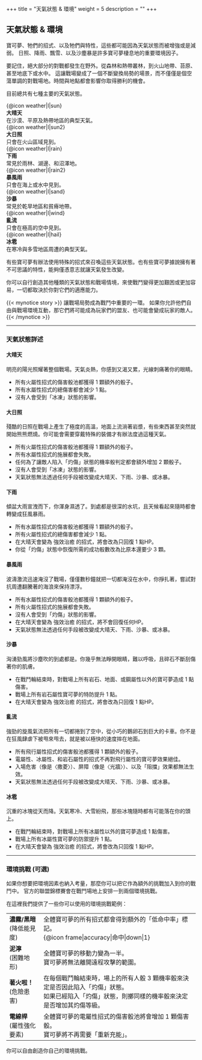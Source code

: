 +++
title = "天氣狀態 & 環境"
weight = 5
description = ""
+++

## 天氣狀態 & 環境
寶可夢、牠們的招式、以及牠們與特性，這些都可能因為天氣狀態而被增強或是減弱。
日照、降雨、飄雪、以及沙塵暴是許多寶可夢棲息地的重要環境因子。

要記住，絕大部分的對戰都發生在野外。從森林和熱帶叢林，到火山地帶、苔原、甚至地底下或水中。
這讓戰場變成了一個不斷變換局勢的場景，而不僅僅是個空蕩單調的對戰場地。時間與地點都會影響你取得勝利的機會。

目前總共有七種主要的天氣狀態。

<div class="iconDesc-container">
  <div class="iconDesc-item">{@icon weather|l|sun}</div>
  <div class="iconDesc-item">
    <b>大晴天</b><br/>
    在沙漠、平原及熱帶地區的典型天氣。
  </div>
</div>
<div class="iconDesc-container">
  <div class="iconDesc-item">{@icon weather|l|sun2}</div>
  <div class="iconDesc-item">
    <b>大日照</b><br/>
    只會在火山區域見到。
  </div>
</div>
<div class="iconDesc-container">
  <div class="iconDesc-item">{@icon weather|l|rain}</div>
  <div class="iconDesc-item">
    <b>下雨</b><br/>
    常見於雨林、湖邊、和沼澤地。
  </div>
</div>
<div class="iconDesc-container">
  <div class="iconDesc-item">{@icon weather|l|rain2}</div>
  <div class="iconDesc-item">
    <b>暴風雨 </b><br/>
    只會在海上或水中見到。
  </div>
</div>
<div class="iconDesc-container">
  <div class="iconDesc-item">{@icon weather|l|sand}</div>
  <div class="iconDesc-item">
    <b>沙暴 </b><br/>
    常見於乾旱地區和貧瘠地帶。    
  </div>
</div>
<div class="iconDesc-container">
  <div class="iconDesc-item">{@icon weather|l|wind}</div>
  <div class="iconDesc-item">
    <b>亂流 </b><br/>
    只會在極高的空中見到。
  </div>
</div>
<div class="iconDesc-container">
  <div class="iconDesc-item">{@icon weather|l|hail}</div>
  <div class="iconDesc-item">
    <b>冰雹 </b><br/>
    在寒冷與多雪地區周遭的典型天氣。
  </div>
</div>

有些寶可夢有辦法使用特殊的招式來召喚這些天氣狀態。也有些寶可夢據說擁有著不可思議的特性，能夠僅憑意志就讓天氣發生改變。

你可以自行創造其他種類的天氣狀態和戰場情境，來使戰鬥變得更加艱困或更加容易，一切都取決於你對它們的適應能力。

{{< mynotice story >}}
讓戰場局勢成為戰鬥中重要的一環。
如果你允許他們自由與戰場環境互動，那它們將可能成為玩家們的盟友、也可能會變成玩家的敵人。
{{< /mynotice >}}


---
### 天氣狀態詳述
<div class="Frame">

#### <div class='icon weather sun'>大晴天</div>
明亮的陽光照耀著整個戰場。天氣炎熱，你感到又渴又累，光線刺痛著你的眼睛。
* 所有火屬性招式的傷害骰池都獲得 1 顆額外的骰子。
* 所有水屬性招式的總傷害都會減少 1 點。
* 沒有人會受到「冰凍」狀態的影響。
</div>
<div class="Frame">

#### <div class='icon weather sun2'>大日照</div>
殘酷的日照在戰場上產生了極度的高溫，地面上流淌著岩漿，有些東西甚至突然就開始熊熊燃燒。你可能會需要穿戴特殊的裝備才有辦法度過這種天氣。
* 所有火屬性招式的傷害骰池都獲得 1 顆額外的骰子。
* 所有水屬性招式的施展都會失敗。
* 任何為了讓敵人陷入「灼傷」狀態的機率骰判定都會額外增加 2 顆骰子。
* 沒有人會受到「冰凍」狀態的影響。
* 天氣狀態無法透過任何手段被改變成大晴天、下雨、沙暴、或冰暴。
</div>
<div class="Frame">

#### <div class='icon weather rain'>下雨</div>
傾盆大雨宣洩而下，你渾身濕透了。到處都是很深的水坑，且天候看起來隨時都會轉變成狂風暴雨。
* 所有水屬性招式的傷害骰池都獲得 1 顆額外的骰子。
* 所有火屬性招式的總傷害都會減少 1 點。
* 在大晴天會變為 強效治癒 的招式，將會改為只回復 1 點HP。
* 你從「灼傷」狀態中恢復所需的成功骰數改為比原本還要少 3 顆。
</div>
<div class="Frame">

#### <div class='icon weather rain2'>暴風雨</div>
波濤激流迅速淹沒了戰場，僅僅數秒鐘就把一切都淹沒在水中，你掙扎著，嘗試對抗周遭翻騰著的海浪來保持漂浮。
* 所有水屬性招式的傷害骰池都獲得 1 顆額外的骰子。
* 所有火屬性招式的施展都會失敗。
* 沒有人會受到「灼傷」狀態的影響。
* 在大晴天會變為 強效治癒 的招式，將不會回復任何HP。
* 天氣狀態無法透過任何手段被改變成大晴天、下雨、沙暴、或冰暴。
</div>
<div class="Frame">

#### <div class='icon weather sand'>沙暴</div>
洶湧勁風將沙塵吹的到處都是。你幾乎無法睜開眼睛，難以呼吸，且碎石不斷刮傷著你的肌膚。
* 在戰鬥輪結束時，對戰場上所有岩石、地面、或鋼屬性以外的寶可夢造成 1 點傷害。
* 戰場上所有岩石屬性寶可夢的特防提升 1 點。
* 在大晴天會變為 強效治癒 的招式，將會改為只回復 1 點HP。
</div>
<div class="Frame">

#### <div class='icon weather wind'>亂流</div>
強勁的旋風氣流把所有一切都捲到了空中，從小巧的鵝卵石到巨大的卡車。你不是在狂風肆虐下被甩來甩去，就是被以極快的速度摔在地面。
* 所有飛行屬性招式的傷害骰池都獲得 1 顆額外的骰子。
* 電屬性、冰屬性、和岩石屬性的招式不再對飛行屬性的寶可夢效果絕佳。
* 入場危害（像是〈撒菱〉）、屏障（像是〈光牆〉）、以及「阻擋」效果都無法生效。
* 天氣狀態無法透過任何手段被改變成大晴天、下雨、沙暴、或冰暴。
</div>
<div class="Frame">

#### <div class='icon weather hail'>冰雹</div>
沉重的冰塊從天而降。天氣寒冷、大雪紛飛，那些冰塊隨時都有可能落在你的頭上。
* 在戰鬥輪結束時，對戰場上所有冰屬性以外的寶可夢造成 1 點傷害。
* 戰場上所有冰屬性寶可夢的防禦提升 1 點。
* 在大晴天會變為 強效治癒 的招式，將會改為只回復 1 點HP。
</div>


---
### 環境挑戰 (可選)
如果你想要把環境因素也納入考量，那麼你可以把它作為額外的挑戰加入到你的戰鬥中。
官方的聯盟錦標賽會在戰鬥場地上安排一到兩個環境挑戰。

在這裡我們提供了一些你可以使用的環境挑戰範例：

<table>
<tr>
  <td><b>濃霧/黑暗</b><br/>(降低能見度) </td>
  <td align="left">全體寶可夢的所有招式都會得到額外的「低命中率」標記。<br/>
      {@icon frame|accuracy|命中|down|1}</td></tr>
<tr>
  <td><b>泥濘</b><br/>(困難地形) </td>
  <td align="left">全體寶可夢的移動力變為一半。<br/>
      寶可夢將無法離開遠程攻擊的範圍。</td></tr>
<tr>
  <td><b>著火啦！</b><br/>(危險患害) </td>
  <td align="left">在每個戰鬥輪結束時，場上的所有人骰 3 顆機率骰來決定是否因此陷入「灼傷」狀態。 <br/>
      如果已經陷入「灼傷」狀態，則擲同樣的機率骰來決定是否增加其灼傷等級。 </td></tr>
<tr>
  <td><b>電線桿</b><br/>(屬性強化要素) </td>
  <td align="left">全體寶可夢的電屬性招式的傷害骰池將會增加 1 顆傷害骰。<br/>
      寶可夢將不再需要「重新充能」。 </td></tr>
</table>

你可以自由創造你自己的環境挑戰。